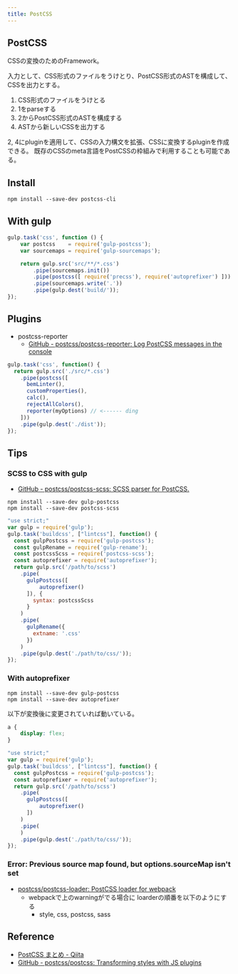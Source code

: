 ```yaml
---
title: PostCSS
---
```


## PostCSS
CSSの変換のためのFramework。

入力として、CSS形式のファイルをうけとり、PostCSS形式のASTを構成して、CSSを出力とする。

1. CSS形式のファイルをうけとる
2. 1をparseする
3. 2からPostCSS形式のASTを構成する
4. ASTから新しいCSSを出力する

2, 4にpluginを適用して、CSSの入力構文を拡張、CSSに変換するpluginを作成できる。
既存のCSSのmeta言語をPostCSSの枠組みで利用することも可能である。

## Install

```
npm install --save-dev postcss-cli
```



## With gulp

```javascript
gulp.task('css', function () {
    var postcss    = require('gulp-postcss');
    var sourcemaps = require('gulp-sourcemaps');

    return gulp.src('src/**/*.css')
        .pipe(sourcemaps.init())
        .pipe(postcss([ require('precss'), require('autoprefixer') ]))
        .pipe(sourcemaps.write('.'))
        .pipe(gulp.dest('build/'));
});
```

## Plugins
* postcss-reporter
    * [GitHub - postcss/postcss-reporter: Log PostCSS messages in the console](https://github.com/postcss/postcss-reporter)


```javascript
gulp.task('css', function() {
  return gulp.src('./src/*.css')
    .pipe(postcss([
      bemLinter(),
      customProperties(),
      calc(),
      rejectAllColors(),
      reporter(myOptions) // <------ ding
    ]))
    .pipe(gulp.dest('./dist'));
});
```

## Tips

### SCSS to CSS with gulp
* [GitHub - postcss/postcss-scss: SCSS parser for PostCSS.](https://github.com/postcss/postcss-scss)

```
npm install --save-dev gulp-postcss
npm install --save-dev postcss-scss
```

```javascript
"use strict;"
var gulp = require('gulp');
gulp.task('buildcss', ["lintcss"], function() {
  const gulpPostcss = require('gulp-postcss');
  const gulpRename = require('gulp-rename');
  const postcssScss = require('postcss-scss');
  const autoprefixer = require('autoprefixer');
  return gulp.src('/path/to/scss')
    .pipe(
      gulpPostcss([
          autoprefixer()
      ]), {
        syntax: postcssScss
      }
    )
    .pipe(
      gulpRename({
        extname: '.css'
      })
    )
    .pipe(gulp.dest('./path/to/css/'));
});
```

### With autoprefixer

```
npm install --save-dev gulp-postcss
npm install --save-dev autoprefixer
```

以下が変換後に変更されていれば動いている。

```css
a {
    display: flex;
}
```

```javascript
"use strict;"
var gulp = require('gulp');
gulp.task('buildcss', ["lintcss"], function() {
  const gulpPostcss = require('gulp-postcss');
  const autoprefixer = require('autoprefixer');
  return gulp.src('/path/to/scss')
    .pipe(
      gulpPostcss([
          autoprefixer()
      ])
    )
    .pipe(
    )
    .pipe(gulp.dest('./path/to/css/'));
});
```

### Error: Previous source map found, but options.sourceMap isn't set
* [postcss/postcss-loader: PostCSS loader for webpack](https://github.com/postcss/postcss-loader#sourcemap)
    * webpackで上のwarningがでる場合に loarderの順番を以下のようにする
        * style, css, postcss, sass

## Reference
* [PostCSS まとめ - Qiita](http://qiita.com/morishitter/items/4a04eb144abf49f41d7d)
* [GitHub - postcss/postcss: Transforming styles with JS plugins](https://github.com/postcss/postcss)
